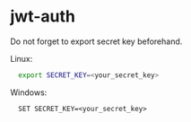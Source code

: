 # jwt-auth

Do not forget to export secret key beforehand.

Linux:
```bash
  export SECRET_KEY=<your_secret_key>
```
Windows:
```batch
  SET SECRET_KEY=<your_secret_key>
```
